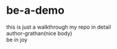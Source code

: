 # be-a-demo
this is just a walkthrough my repo in detail
<br>
author-grathan(nice body)
<br>
be in joy